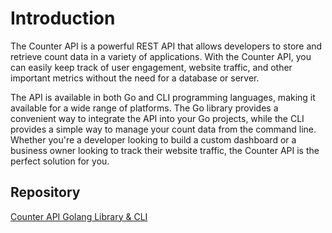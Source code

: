 # Introduction


The Counter API is a powerful REST API that allows developers to store and retrieve count data in a variety of applications. With the Counter API, you can easily keep track of user engagement, website traffic, and other important metrics without the need for a database or server. 

The API is available in both Go and CLI programming languages, making it available for a wide range of platforms. The Go library provides a convenient way to integrate the API into your Go projects, while the CLI provides a simple way to manage your count data from the command line. Whether you're a developer looking to build a custom dashboard or a business owner looking to track their website traffic, the Counter API is the perfect solution for you.

## Repository

[Counter API Golang Library & CLI](https://github.com/counterapi/counter-go)

